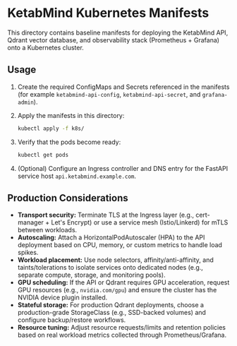 # KetabMind Kubernetes Manifests

This directory contains baseline manifests for deploying the KetabMind API, Qdrant vector database, and observability stack (Prometheus + Grafana) onto a Kubernetes cluster.

## Usage

1. Create the required ConfigMaps and Secrets referenced in the manifests (for example `ketabmind-api-config`, `ketabmind-api-secret`, and `grafana-admin`).
2. Apply the manifests in this directory:

   ```bash
   kubectl apply -f k8s/
   ```

3. Verify that the pods become ready:

   ```bash
   kubectl get pods
   ```

4. (Optional) Configure an Ingress controller and DNS entry for the FastAPI service host `api.ketabmind.example.com`.

## Production Considerations

- **Transport security:** Terminate TLS at the Ingress layer (e.g., cert-manager + Let's Encrypt) or use a service mesh (Istio/Linkerd) for mTLS between workloads.
- **Autoscaling:** Attach a HorizontalPodAutoscaler (HPA) to the API deployment based on CPU, memory, or custom metrics to handle load spikes.
- **Workload placement:** Use node selectors, affinity/anti-affinity, and taints/tolerations to isolate services onto dedicated nodes (e.g., separate compute, storage, and monitoring pools).
- **GPU scheduling:** If the API or Qdrant requires GPU acceleration, request GPU resources (e.g., `nvidia.com/gpu`) and ensure the cluster has the NVIDIA device plugin installed.
- **Stateful storage:** For production Qdrant deployments, choose a production-grade StorageClass (e.g., SSD-backed volumes) and configure backup/restore workflows.
- **Resource tuning:** Adjust resource requests/limits and retention policies based on real workload metrics collected through Prometheus/Grafana.
